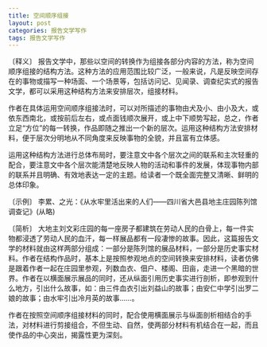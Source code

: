 ```yaml
---
title: 空间顺序组接
layout: post
categories: 报告文学写作
tags: 报告文学写作
---
```


〔释义〕 报告文学中，那些以空间的转换作为组接各部分内容的方法，称为空间顺序组接的结构方法。这种方法的应用范围比较广泛，一般来说，凡是反映空间存在的事物或描写一种场面、一个场景等，包括访问记、见闻录、调查纪实式的报告文学，都可以采用这种结构方法来安排层次，组接材料。

作者在具体运用空间顺序组接法时，可以对所描述的事物由犬及小、由小及大，或依东西南北，或按前后左右，或点面钱顺次展开，或上中下顺势写起，总之，作者立足“方位”的每一转换，作品即随之推出一个新的层次。运用这种结构方法安排材料，便于层次分明地从不同角度来反映事物的全貌，并且富有立体感。

运用这种结构方法进行总体布局时，要注意文中各个层次之间的联系和主次轻重的配合，要注意文中各个层次能清楚地反映人物的活动和事件的发展，体现事物内部的联系并且明确、有效地表达一定的主题。给读者一个既全面完整又清晰、鲜明的总体印象。

〔示例〕 李累、之光：《从水牢里活出来的人们——四川省大邑县地主庄园陈列馆调查记》(从略)

〔简析〕 大地主刘文彩庄园的每一座房子都建筑在劳动人民的白骨上，每一件实物都浸透了劳动人民的血汗，每一样展品都有一段凄惨的故事。因此，这篇报告文学的材料就由这样两部分组成：一部分是陈列馆的展品材料，一部分是历史事实材料。作者在结构作品时，基本上是按照参观地点的空间转换来安排材料，读者仿佛是跟着作者一起在庄园里参观，列数血衣、佃户、楼阁、田亩，走进一个黑暗的世界。作者在以横面展示展品的同时，还从纵面引用历史事实进行剖析，即参观到什么地方，引出什么故事，如：由三件血衣引出刘益山的故事；由安仁中学引出罗二娘的故事；由水牢引出冷月英的故事……。

作者在按照空间顺序组接材料的同时，配合使用横面展示与纵面剖析相结合的手法，对材料进行剪接组合，不但生动、自然，使两部分材料有机结合在一起，而且使作品的中心突出，揭露性更为深刻。 